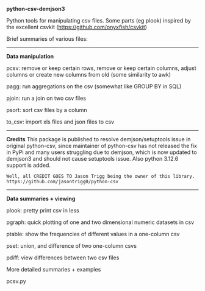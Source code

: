 **python-csv-demjson3**

Python tools for manipulating csv files. Some parts (eg plook) inspired by the excellent csvkit (https://github.com/onyxfish/csvkit)
    
    
    

Brief summaries of various files:

---

**Data manipulation**

pcsv: 
    remove or keep certain rows, remove or keep certain columns, adjust columns or create new columns from old (some similarity to awk)

pagg: 
    run aggregations on the csv (somewhat like GROUP BY in SQL) 

pjoin: 
    run a join on two csv files

psort: 
    sort csv files by a column

to_csv: 
    import xls files and json files to csv

---

**Credits**
    This package is published to resolve demjson/setuptools issue in original python-csv, since maintainer of python-csv has not released the fix in PyPi and many users struggling due to demjson, which is now updated to demjson3 and should not cause setuptools issue. Also python 3.12.6 support is added.

    Well, all CREDIT GOES TO Jason Trigg being the owner of this library. https://github.com/jasontrigg0/python-csv 

---

**Data summaries + viewing**

plook: 
    pretty print csv in less

pgraph: 
    quick plotting of one and two dimensional numeric datasets in csv

ptable: 
    show the frequencies of different values in a one-column csv

pset: 
    union, and difference of two one-column csvs

pdiff: 
    view differences between two csv files





More detailed summaries + examples

pcsv.py 